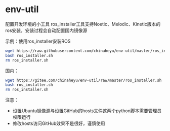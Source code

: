 # env-util
配置开发环境的小工具
ros_installer工具支持Noetic、Melodic、Kinetic版本的ros安装，安装过程会自动配置国内镜像源

示例：使用ros_installer安装ROS
```bash
wget https://raw.githubusercontent.com/chinaheyu/env-util/master/ros_installer.sh
bash ros_installer.sh
rm ros_installer.sh
```

国内：
```bash
wget https://gitee.com/chinaheyu/env-util/raw/master/ros_installer.sh
bash ros_installer.sh
rm ros_installer.sh
```


注意：
- 设置Ubuntu镜像源与设置GitHub的hosts文件这两个python脚本需要管理员权限运行
- 修改hosts访问GitHub效果不是很好，谨慎使用
